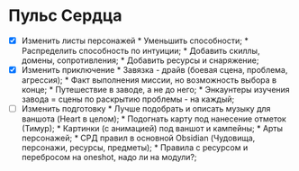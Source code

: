 # Пульс Сердца
 - [x] Изменить листы персонажей
       * Уменьшить способности;
       * Распределить способность по интуиции;
       * Добавить скиллы, домены, сопротивления;
       * Добавить ресурсы и снаряжение;
- [x] Изменить приключение
      * Завязка - драйв (боевая сцена, проблема, агрессия);
      * Факт выполнения миссии, но возможность выбора в конце;
      * Путешествие в заводе, а не до него;
      * Энкаунтеры изучения завода = сцены по раскрытию проблемы - на каждый;
- [ ] Изменить подготовку
      * Лучше подобрать и описать музыку для ваншота (Heart в целом);
      * Подогнать карту под нанесение отметок (Тимур);
      * Картинки (с анимацией) под ваншот и кампейны;
      * Арты персонажей;
      * СРД правил в основной Obsidian (Чудовища, персонажи, ресурсы, предметы); 
      * Правила с ресурсом и перебросом на oneshot, надо ли на модули?;